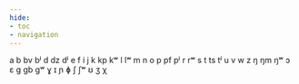 ```yaml
---
hide:
- toc
- navigation
---
```

a
b
bv
bʲ
d
dz
dʲ
e
f
i
j
k
kp
kʷ
l
lʷ
m
n
o
p
pf
pʲ
r
rʷ
s
t
ts
tʲ
u
v
w
z
ŋ
ŋm
ŋʷ
ɔ
ɛ
ɡ
ɡb
ɡʷ
ɣ
ɪ
ɲ
ɸ
ʃ
ʃʷ
ʊ
ʒ
χ

